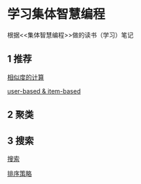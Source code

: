 # 学习集体智慧编程

根据<<集体智慧编程>>做的读书（学习）笔记

## 1 推荐

[相似度的计算](MakingRecommendations/distance.md)

[user-based & item-based](MakingRecommendations/recommend.md)

## 2 聚类

## 3 搜索

[搜索](SearchingRanking/index.md)

[排序策略](SearchingRanking/rank.md)

